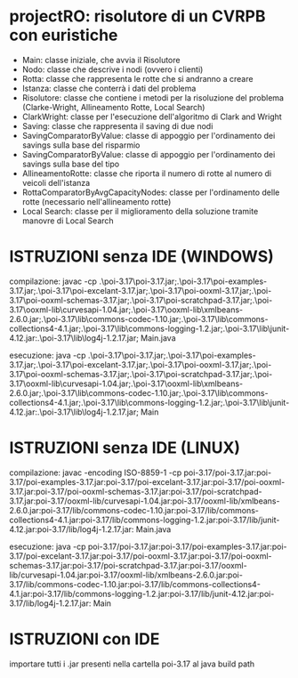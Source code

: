 # projectRO: risolutore di un CVRPB con euristiche
- Main: classe iniziale, che avvia il Risolutore
- Nodo: classe che descrive i nodi (ovvero i clienti)
- Rotta: classe che rappresenta le rotte che si andranno a creare
- Istanza: classe che conterrà i dati del problema
- Risolutore: classe che contiene i metodi per la risoluzione del problema (Clarke-Wright, Allineamento Rotte, Local Search)
- ClarkWright: classe per l'esecuzione dell'algoritmo di Clark and Wright
- Saving: classe che rappresenta il saving di due nodi
- SavingComparatorByValue: classe di appoggio per l'ordinamento dei savings sulla base del risparmio
- SavingComparatorByValue: classe di appoggio per l'ordinamento dei savings sulla base del tipo
- AllineamentoRotte: classe che riporta il numero di rotte al numero di veicoli dell'istanza
- RottaComparatorByAvgCapacityNodes: classe per l'ordinamento delle rotte (necessario nell'allineamento rotte)
- Local Search: classe per il miglioramento della soluzione tramite manovre di Local Search


# ISTRUZIONI senza IDE (WINDOWS)
compilazione:
javac -cp .\poi-3.17\poi-3.17.jar;.\poi-3.17\poi-examples-3.17.jar;.\poi-3.17\poi-excelant-3.17.jar;.\poi-3.17\poi-ooxml-3.17.jar;.\poi-3.17\poi-ooxml-schemas-3.17.jar;.\poi-3.17\poi-scratchpad-3.17.jar;.\poi-3.17\ooxml-lib\curvesapi-1.04.jar;.\poi-3.17\ooxml-lib\xmlbeans-2.6.0.jar;.\poi-3.17\lib\commons-codec-1.10.jar;.\poi-3.17\lib\commons-collections4-4.1.jar;.\poi-3.17\lib\commons-logging-1.2.jar;.\poi-3.17\lib\junit-4.12.jar:.\poi-3.17\lib\log4j-1.2.17.jar; Main.java

esecuzione:
java -cp .\poi-3.17\poi-3.17.jar;.\poi-3.17\poi-examples-3.17.jar;.\poi-3.17\poi-excelant-3.17.jar;.\poi-3.17\poi-ooxml-3.17.jar;.\poi-3.17\poi-ooxml-schemas-3.17.jar;.\poi-3.17\poi-scratchpad-3.17.jar;.\poi-3.17\ooxml-lib\curvesapi-1.04.jar;.\poi-3.17\ooxml-lib\xmlbeans-2.6.0.jar;.\poi-3.17\lib\commons-codec-1.10.jar;.\poi-3.17\lib\commons-collections4-4.1.jar;.\poi-3.17\lib\commons-logging-1.2.jar;.\poi-3.17\lib\junit-4.12.jar:.\poi-3.17\lib\log4j-1.2.17.jar; Main


# ISTRUZIONI senza IDE (LINUX)
compilazione:
javac -encoding ISO-8859-1 -cp poi-3.17/poi-3.17.jar:poi-3.17/poi-examples-3.17.jar:poi-3.17/poi-excelant-3.17.jar:poi-3.17/poi-ooxml-3.17.jar:poi-3.17/poi-ooxml-schemas-3.17.jar:poi-3.17/poi-scratchpad-3.17.jar:poi-3.17/ooxml-lib/curvesapi-1.04.jar:poi-3.17/ooxml-lib/xmlbeans-2.6.0.jar:poi-3.17/lib/commons-codec-1.10.jar:poi-3.17/lib/commons-collections4-4.1.jar:poi-3.17/lib/commons-logging-1.2.jar:poi-3.17/lib/junit-4.12.jar:poi-3.17/lib/log4j-1.2.17.jar: Main.java

esecuzione:
java -cp poi-3.17/poi-3.17.jar:poi-3.17/poi-examples-3.17.jar:poi-3.17/poi-excelant-3.17.jar:poi-3.17/poi-ooxml-3.17.jar:poi-3.17/poi-ooxml-schemas-3.17.jar:poi-3.17/poi-scratchpad-3.17.jar:poi-3.17/ooxml-lib/curvesapi-1.04.jar:poi-3.17/ooxml-lib/xmlbeans-2.6.0.jar:poi-3.17/lib/commons-codec-1.10.jar:poi-3.17/lib/commons-collections4-4.1.jar:poi-3.17/lib/commons-logging-1.2.jar:poi-3.17/lib/junit-4.12.jar:poi-3.17/lib/log4j-1.2.17.jar: Main


# ISTRUZIONI con IDE
importare tutti i .jar presenti nella cartella poi-3.17 al java build path
